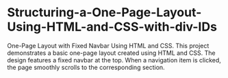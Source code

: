 # Structuring-a-One-Page-Layout-Using-HTML-and-CSS-with-div-IDs
One-Page Layout with Fixed Navbar Using HTML and CSS. This project demonstrates a basic one-page layout created using HTML and CSS. The design features a fixed navbar at the top. When a navigation item is clicked, the page smoothly scrolls to the corresponding section.

